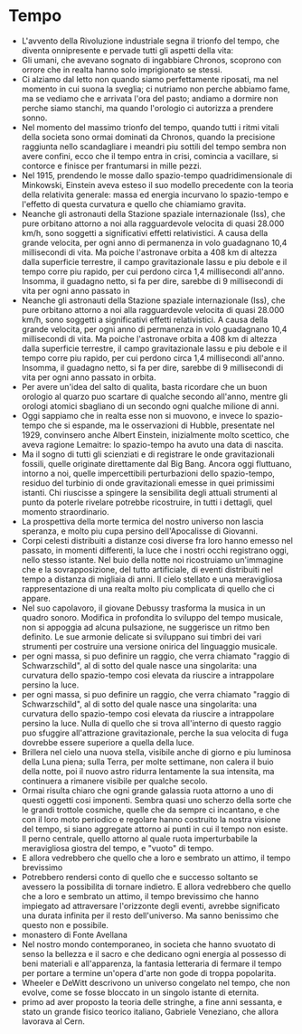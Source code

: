 # Tempo
- L'avvento della Rivoluzione industriale segna il trionfo del tempo, che diventa onnipresente e pervade tutti gli aspetti della vita:
- Gli umani, che avevano sognato di ingabbiare Chronos, scoprono con orrore che in realta hanno solo imprigionato se stessi.
- Ci alziamo dal letto non quando siamo perfettamente riposati, ma nel momento in cui suona la sveglia; ci nutriamo non perche abbiamo fame, ma se vediamo che e arrivata l'ora del pasto; andiamo a dormire non perche siamo stanchi, ma quando l'orologio ci autorizza a prendere sonno.
- Nel momento del massimo trionfo del tempo, quando tutti i ritmi vitali della societa sono ormai dominati da Chronos, quando la precisione raggiunta nello scandagliare i meandri piu sottili del tempo sembra non avere confini, ecco che il tempo entra in crisi, comincia a vacillare, si contorce e finisce per frantumarsi in mille pezzi.
- Nel 1915, prendendo le mosse dallo spazio-tempo quadridimensionale di Minkowski, Einstein aveva esteso il suo modello precedente con la teoria della relativita generale: massa ed energia incurvano lo spazio-tempo e l'effetto di questa curvatura e quello che chiamiamo gravita.
- Neanche gli astronauti della Stazione spaziale internazionale (Iss), che pure orbitano attorno a noi alla ragguardevole velocita di quasi 28.000 km/h, sono soggetti a significativi effetti relativistici. A causa della grande velocita, per ogni anno di permanenza in volo guadagnano 10,4 millisecondi di vita. Ma poiche l'astronave orbita a 408 km di altezza dalla superficie terrestre, il campo gravitazionale lassu e piu debole e il tempo corre piu rapido, per cui perdono circa 1,4 millisecondi all'anno. Insomma, il guadagno netto, si fa per dire, sarebbe di 9 millisecondi di vita per ogni anno passato in
- Neanche gli astronauti della Stazione spaziale internazionale (Iss), che pure orbitano attorno a noi alla ragguardevole velocita di quasi 28.000 km/h, sono soggetti a significativi effetti relativistici. A causa della grande velocita, per ogni anno di permanenza in volo guadagnano 10,4 millisecondi di vita. Ma poiche l'astronave orbita a 408 km di altezza dalla superficie terrestre, il campo gravitazionale lassu e piu debole e il tempo corre piu rapido, per cui perdono circa 1,4 millisecondi all'anno. Insomma, il guadagno netto, si fa per dire, sarebbe di 9 millisecondi di vita per ogni anno passato in orbita.
- Per avere un'idea del salto di qualita, basta ricordare che un buon orologio al quarzo puo scartare di qualche secondo all'anno, mentre gli orologi atomici sbagliano di un secondo ogni qualche milione di anni.
- Oggi sappiamo che in realta esse non si muovono, e invece lo spazio-tempo che si espande, ma le osservazioni di Hubble, presentate nel 1929, convinsero anche Albert Einstein, inizialmente molto scettico, che aveva ragione Lemaitre: lo spazio-tempo ha avuto una data di nascita.
- Ma il sogno di tutti gli scienziati e di registrare le onde gravitazionali fossili, quelle originate direttamente dal Big Bang. Ancora oggi fluttuano, intorno a noi, quelle impercettibili perturbazioni dello spazio-tempo, residuo del turbinio di onde gravitazionali emesse in quei primissimi istanti. Chi riuscisse a spingere la sensibilita degli attuali strumenti al punto da poterle rivelare potrebbe ricostruire, in tutti i dettagli, quel momento straordinario.
- La prospettiva della morte termica del nostro universo non lascia speranza, e molto piu cupa persino dell'Apocalisse di Giovanni.
- Corpi celesti distribuiti a distanze cosi diverse fra loro hanno emesso nel passato, in momenti differenti, la luce che i nostri occhi registrano oggi, nello stesso istante. Nel buio della notte noi ricostruiamo un'immagine che e la sovrapposizione, del tutto artificiale, di eventi distribuiti nel tempo a distanza di migliaia di anni. Il cielo stellato e una meravigliosa rappresentazione di una realta molto piu complicata di quello che ci appare.
- Nel suo capolavoro, il giovane Debussy trasforma la musica in un quadro sonoro. Modifica in profondita lo sviluppo del tempo musicale, non si appoggia ad alcuna pulsazione, ne suggerisce un ritmo ben definito. Le sue armonie delicate si sviluppano sui timbri dei vari strumenti per costruire una versione onirica del linguaggio musicale.
- per ogni massa, si puo definire un raggio, che verra chiamato "raggio di Schwarzschild", al di sotto del quale nasce una singolarita: una curvatura dello spazio-tempo cosi elevata da riuscire a intrappolare persino la luce.
- per ogni massa, si puo definire un raggio, che verra chiamato "raggio di Schwarzschild", al di sotto del quale nasce una singolarita: una curvatura dello spazio-tempo cosi elevata da riuscire a intrappolare persino la luce. Nulla di quello che si trova all'interno di questo raggio puo sfuggire all'attrazione gravitazionale, perche la sua velocita di fuga dovrebbe essere superiore a quella della luce.
- Brillera nel cielo una nuova stella, visibile anche di giorno e piu luminosa della Luna piena; sulla Terra, per molte settimane, non calera il buio della notte, poi il nuovo astro ridurra lentamente la sua intensita, ma continuera a rimanere visibile per qualche secolo.
- Ormai risulta chiaro che ogni grande galassia ruota attorno a uno di questi oggetti cosi imponenti. Sembra quasi uno scherzo della sorte che le grandi trottole cosmiche, quelle che da sempre ci incantano, e che con il loro moto periodico e regolare hanno costruito la nostra visione del tempo, si siano aggregate attorno ai punti in cui il tempo non esiste. Il perno centrale, quello attorno al quale ruota imperturbabile la meravigliosa giostra del tempo, e "vuoto" di tempo.
- E allora vedrebbero che quello che a loro e sembrato un attimo, il tempo brevissimo
- Potrebbero rendersi conto di quello che e successo soltanto se avessero la possibilita di tornare indietro. E allora vedrebbero che quello che a loro e sembrato un attimo, il tempo brevissimo che hanno impiegato ad attraversare l'orizzonte degli eventi, avrebbe significato una durata infinita per il resto dell'universo. Ma sanno benissimo che questo non e possibile.
- monastero di Fonte Avellana
- Nel nostro mondo contemporaneo, in societa che hanno svuotato di senso la bellezza e il sacro e che dedicano ogni energia al possesso di beni materiali e all'apparenza, la fantasia letteraria di fermare il tempo per portare a termine un'opera d'arte non gode di troppa popolarita.
- Wheeler e DeWitt descrivono un universo congelato nel tempo, che non evolve, come se fosse bloccato in un singolo istante di eternita.
- primo ad aver proposto la teoria delle stringhe, a fine anni sessanta, e stato un grande fisico teorico italiano, Gabriele Veneziano, che allora lavorava al Cern.

